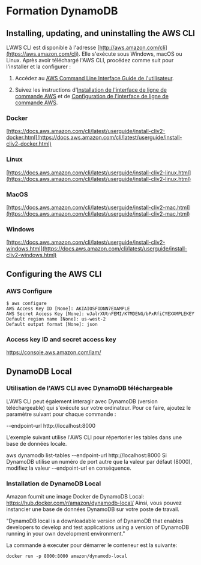 # Formation DynamoDB

## Installing, updating, and uninstalling the AWS CLI
L'AWS CLI est disponible à l'adresse  [http://aws.amazon.com/cli](https://aws.amazon.com/cli). Elle s'exécute sous Windows, macOS ou Linux. Après avoir téléchargé l'AWS CLI, procédez comme suit pour l'installer et la configurer :

1.  Accédez au  [AWS Command Line Interface Guide de l'utilisateur](https://docs.aws.amazon.com/cli/latest/userguide/).
    
2.  Suivez les instructions d'[Installation de l'interface de ligne de commande AWS](https://docs.aws.amazon.com/cli/latest/userguide/installing.html)  et de  [Configuration de l'interface de ligne de commande AWS](https://docs.aws.amazon.com/cli/latest/userguide/cli-chap-getting-started.html).

### Docker
[https://docs.aws.amazon.com/cli/latest/userguide/install-cliv2-docker.html](https://docs.aws.amazon.com/cli/latest/userguide/install-cliv2-docker.html)

### Linux
[https://docs.aws.amazon.com/cli/latest/userguide/install-cliv2-linux.html](https://docs.aws.amazon.com/cli/latest/userguide/install-cliv2-linux.html)

### MacOS
[https://docs.aws.amazon.com/cli/latest/userguide/install-cliv2-mac.html](https://docs.aws.amazon.com/cli/latest/userguide/install-cliv2-mac.html)

### Windows
[https://docs.aws.amazon.com/cli/latest/userguide/install-cliv2-windows.html](https://docs.aws.amazon.com/cli/latest/userguide/install-cliv2-windows.html)

## Configuring the AWS CLI

### AWS Configure 

    $ aws configure
    AWS Access Key ID [None]: AKIAIOSFODNN7EXAMPLE
    AWS Secret Access Key [None]: wJalrXUtnFEMI/K7MDENG/bPxRfiCYEXAMPLEKEY
    Default region name [None]: us-west-2
    Default output format [None]: json

### Access key ID and secret access key

https://console.aws.amazon.com/iam/


## DynamoDB Local

### Utilisation de l'AWS CLI avec DynamoDB téléchargeable
L'AWS CLI peut également interagir avec DynamoDB (version téléchargeable) qui s'exécute sur votre ordinateur. Pour ce faire, ajoutez le paramètre suivant pour chaque commande :

--endpoint-url http://localhost:8000

L’exemple suivant utilise l'AWS CLI pour répertorier les tables dans une base de données locale.

aws dynamodb list-tables --endpoint-url http://localhost:8000
Si DynamoDB utilise un numéro de port autre que la valeur par défaut (8000), modifiez la valeur --endpoint-url en conséquence.

### Installation de DynamoDB Local
Amazon fournit une image Docker de DynamoDB Local: https://hub.docker.com/r/amazon/dynamodb-local/
Ainsi, vous pouvez instancier une base de données DynamoDB sur votre poste de travail.

"DynamoDB local is a downloadable version of DynamoDB that enables developers to develop and test applications using a version of DynamoDB running in your own development environment."

La commande à executer pour démarrer le conteneur est la suivante:

```
docker run -p 8000:8000 amazon/dynamodb-local
```

<!--stackedit_data:
eyJoaXN0b3J5IjpbMTg0NjEzMTA0MV19
-->